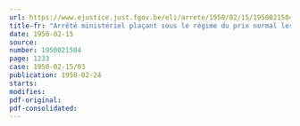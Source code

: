 ```yaml
---
url: https://www.ejustice.just.fgov.be/eli/arrete/1950/02/15/1950021504/justel
title-fr: "Arrêté ministériel plaçant sous le régime du prix normal les engrais phosphates et composés."
date: 1950-02-15
source:
number: 1950021504
page: 1233
case: 1950-02-15/03
publication: 1950-02-24
starts:
modifies:
pdf-original:
pdf-consolidated:
---
```


